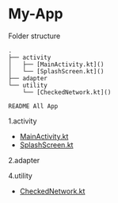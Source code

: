 # My-App

Folder structure

```
.
├── activity
│   ├── [MainActivity.kt]()
│   └── [SplashScreen.kt]()
├── adapter
└── utility
    └── [CheckedNetwork.kt]()
   ``` 
   
   ``README All App``
 
1.activity
 + [MainActivity.kt]()
 + [SplashScreen.kt]()
 
2.adapter

4.utility
 + [CheckedNetwork.kt]()
 
